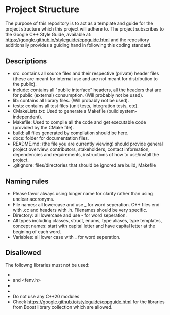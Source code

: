 # Project Structure
The purpose of this repository is to act as a template and guide for the project structure which this project will adhere to.
The project subscribes to the Google C++ Style Guide, available at: https://google.github.io/styleguide/cppguide.html and the repository additionally provides a guiding hand in following this coding standard.

## Descriptions
- src: contains all source files and their respective (private) header files (these are meant for internal use and are not meant for distribution to the public).
- include: contains all "public interface" headers, all the headers that are for public (external) consumption. (Will probably not be used).
- lib: contains all library files. (Will probably not be used).
- tests: contains all test files (unit tests, integration tests, etc).
- CMakeLists.txt: Used to generate a Makefile (build system-independent).
- Makefile: Used to compile all the code and get executable code (provided by the CMake file).
- build: all files generated by compilation should be here.
- docs: folder for documentation files.
- README.md: (the file you are currently viewing) should provide general project overview, contributors, stakeholders, contact information, dependencies and requirements, instructions of how to use/install the project.
- .gitignore: files/directories that should be ignored are build, Makefile

## Naming rules
- Please favor always using longer name for clarity rather than using unclear accronyms. 
- File names: all lowercase and use _ for word seperation. C++ files end with .cc and headers with .h. Filenames should be very specific.
- Directory: all lowercase and use - for word seperation.
- All types including classes, struct, enums, type aliases, type templates, concept names: start with capital letter and have capital letter at the begining of each word.
- Variables: all lower case with _ for word seperation.

## Disallowed
The followng libraries must not be used:
- <ratio>
- <cfenv> and <fenv.h>
- <filesystem>
- <coroutine>
- Do not use any C++20 modules
- Check https://google.github.io/styleguide/cppguide.html for the libraries from Boost library collection which are allowed.
